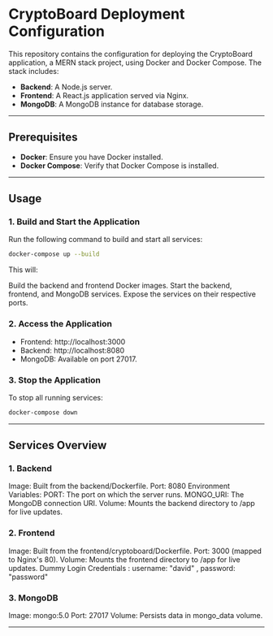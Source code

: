 # CryptoBoard Deployment Configuration

This repository contains the configuration for deploying the CryptoBoard application, a MERN stack project, using Docker and Docker Compose. The stack includes:

- **Backend**: A Node.js server.
- **Frontend**: A React.js application served via Nginx.
- **MongoDB**: A MongoDB instance for database storage.

---

## Prerequisites

- **Docker**: Ensure you have Docker installed.
- **Docker Compose**: Verify that Docker Compose is installed.

---

## Usage

### 1. Build and Start the Application

Run the following command to build and start all services:

```bash
docker-compose up --build
```

This will:

Build the backend and frontend Docker images.
Start the backend, frontend, and MongoDB services.
Expose the services on their respective ports.

### 2. Access the Application

- Frontend: http://localhost:3000
- Backend: http://localhost:8080
- MongoDB: Available on port 27017.

### 3. Stop the Application

To stop all running services:

```bash
docker-compose down
```


---

## Services Overview 

### 1. Backend

Image: Built from the backend/Dockerfile.
Port: 8080
Environment Variables:
PORT: The port on which the server runs.
MONGO_URI: The MongoDB connection URI.
Volume: Mounts the backend directory to /app for live updates.

### 2. Frontend

Image: Built from the frontend/cryptoboard/Dockerfile.
Port: 3000 (mapped to Nginx's 80).
Volume: Mounts the frontend directory to /app for live updates.
Dummy Login Credentials : username: "david" , password: "password"

### 3. MongoDB

Image: mongo:5.0
Port: 27017
Volume: Persists data in mongo_data volume.

---
